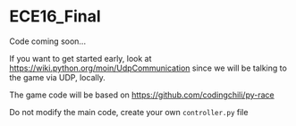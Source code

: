 # ECE16_Final

Code coming soon... 

If you want to get started early, look at https://wiki.python.org/moin/UdpCommunication 
since we will be talking to the game via UDP, locally.

The game code will be based on https://github.com/codingchili/py-race

Do not modify the main code, create your own ```controller.py``` file


